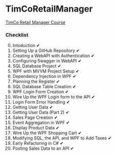 # TimCoRetailManager
[TimCo Retail Manager Course](https://www.youtube.com/playlist?list=PLLWMQd6PeGY0bEMxObA6dtYXuJOGfxSPx)

### Checklist

0. Intoduction ✔
1. Setting Up a GitHub Repository ✔
2. Creating a WebAPI with Authentication ✔
3. Configuring Swagger in WebAPI ✔
4. SQL Database Project ✔
5. WPF with MVVM Project Setup ✔
6. Dependency Injection in WPF ✔
7. Planning the Register ✔
8. SQL Database Table Creation ✔
9. WPF Login Form Creation ✔
10. Wire Up the WPF Login form to the API ✔
11. Login Form Error Handling ✔
12. Getting User Data ✔
13. Getting User Data (Part 2) ✔
14. Sales Page Creation ✔
15. Event Aggregation in WPF ✔
16. Display Product Data ✔
17. Wire Up the WPF Shopping Cart ✔
18. Modifying SQL, the API, and WPF to Add Taxes ✔
19. Early Refactoring in C# ✔
20. Posting Sales Data to an API ✔
